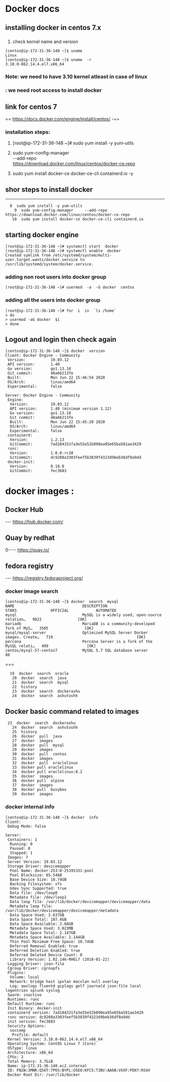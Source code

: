 # Docker docs

## installing docker in centos 7.x

### 
1.  check kernel name and version 

```
[centos@ip-172-31-36-148 ~]$ uname 
Linux
[centos@ip-172-31-36-148 ~]$ uname  -r
3.10.0-862.14.4.el7.x86_64
```

### Note:  we need to have 3.10 kernel atleast in case of linux 
### : we need root access to install docker

## link for centos 7
==
https://docs.docker.com/engine/install/centos/
-==

### installation steps:

1. [root@ip-172-31-36-148 ~]# sudo yum install -y yum-utils
2. sudo yum-config-manager \
    --add-repo \
    https://download.docker.com/linux/centos/docker-ce.repo
    
3. sudo yum install docker-ce docker-ce-cli containerd.io -y

## shor steps to install docker
---
```
  8  sudo yum install -y yum-utils
    9  sudo yum-config-manager     --add-repo     https://download.docker.com/linux/centos/docker-ce.repo
   10  sudo yum install docker-ce docker-ce-cli containerd.io
```

## starting docker engine 

```
[root@ip-172-31-36-148 ~]# systemctl start  docker 
[root@ip-172-31-36-148 ~]# systemctl enable  docker 
Created symlink from /etc/systemd/system/multi-user.target.wants/docker.service to /usr/lib/systemd/system/docker.service.

```

### adding non root users into docker group

```
[root@ip-172-31-36-148 ~]# usermod  -a  -G docker  centos

```

### adding all the users into docker group
```
[root@ip-172-31-36-148 ~]# for  i  in  `ls /home`
> do
> usermod -aG docker  $i
> done

```

## Logout and login then check again
```
[centos@ip-172-31-36-148 ~]$ docker  version 
Client: Docker Engine - Community
 Version:           19.03.12
 API version:       1.40
 Go version:        go1.13.10
 Git commit:        48a66213fe
 Built:             Mon Jun 22 15:46:54 2020
 OS/Arch:           linux/amd64
 Experimental:      false

Server: Docker Engine - Community
 Engine:
  Version:          19.03.12
  API version:      1.40 (minimum version 1.12)
  Go version:       go1.13.10
  Git commit:       48a66213fe
  Built:            Mon Jun 22 15:45:28 2020
  OS/Arch:          linux/amd64
  Experimental:     false
 containerd:
  Version:          1.2.13
  GitCommit:        7ad184331fa3e55e52b890ea95e65ba581ae3429
 runc:
  Version:          1.0.0-rc10
  GitCommit:        dc9208a3303feef5b3839f4323d9beb36df0a9dd
 docker-init:
  Version:          0.18.0
  GitCommit:        fec3683

```


# docker images :

## Docker Hub 

--- https://hub.docker.com/

## Quay by redhat 

0---- https://quay.io/
## fedora registry 

--- https://registry.fedoraproject.org/

### docker image search

```
[centos@ip-172-31-36-148 ~]$ docker  search  mysql 
NAME                              DESCRIPTION                                     STARS               OFFICIAL            AUTOMATED
mysql                             MySQL is a widely used, open-source relation…   9822                [OK]                
mariadb                           MariaDB is a community-developed fork of MyS…   3585                [OK]                
mysql/mysql-server                Optimized MySQL Server Docker images. Create…   719                                     [OK]
percona                           Percona Server is a fork of the MySQL relati…   499                 [OK]                
centos/mysql-57-centos7           MySQL 5.7 SQL database server                   80                                      

```

===
```
  19  docker  search  oracle
   20  docker  search  java
   21  docker  search  mysql 
   22  history 
   23  docker  search  dockerashu
   24  docker  search  ashutoshh

```

## Docker basic command related to images

```
 23  docker  search  dockerashu
   24  docker  search  ashutoshh
   25  history 
   26  docker  pull  java
   27  docker  images
   28  docker  pull  mysql
   29  docker  images
   30  docker  pull  centos 
   31  docker  images
   32  docker  pull  oraclelinux
   33  docker pull oraclelinux
   34  docker pull oraclelinux:8.2
   35  docker  images
   36  docker pull  alpine  
   37  docker  images
   38  docker pull  busybox 
   39  docker  images

```

### docker internal info
```
[centos@ip-172-31-36-148 ~]$ docker  info 
Client:
 Debug Mode: false

Server:
 Containers: 1
  Running: 0
  Paused: 0
  Stopped: 1
 Images: 7
 Server Version: 19.03.12
 Storage Driver: devicemapper
  Pool Name: docker-253:0-25195331-pool
  Pool Blocksize: 65.54kB
  Base Device Size: 10.74GB
  Backing Filesystem: xfs
  Udev Sync Supported: true
  Data file: /dev/loop0
  Metadata file: /dev/loop1
  Data loop file: /var/lib/docker/devicemapper/devicemapper/data
  Metadata loop file: /var/lib/docker/devicemapper/devicemapper/metadata
  Data Space Used: 2.637GB
  Data Space Total: 107.4GB
  Data Space Available: 2.68GB
  Metadata Space Used: 3.023MB
  Metadata Space Total: 2.147GB
  Metadata Space Available: 2.144GB
  Thin Pool Minimum Free Space: 10.74GB
  Deferred Removal Enabled: true
  Deferred Deletion Enabled: true
  Deferred Deleted Device Count: 0
  Library Version: 1.02.146-RHEL7 (2018-01-22)
 Logging Driver: json-file
 Cgroup Driver: cgroupfs
 Plugins:
  Volume: local
  Network: bridge host ipvlan macvlan null overlay
  Log: awslogs fluentd gcplogs gelf journald json-file local logentries splunk syslog
 Swarm: inactive
 Runtimes: runc
 Default Runtime: runc
 Init Binary: docker-init
 containerd version: 7ad184331fa3e55e52b890ea95e65ba581ae3429
 runc version: dc9208a3303feef5b3839f4323d9beb36df0a9dd
 init version: fec3683
 Security Options:
  seccomp
   Profile: default
 Kernel Version: 3.10.0-862.14.4.el7.x86_64
 Operating System: CentOS Linux 7 (Core)
 OSType: linux
 Architecture: x86_64
 CPUs: 2
 Total Memory: 3.7GiB
 Name: ip-172-31-36-148.ec2.internal
 ID: FN2W:3MNR:Q56T:7P65:BYPL:O5EO:KFC5:T3BV:AA6B:VXXF:PEKY:RS4V
 Docker Root Dir: /var/lib/docker

```
